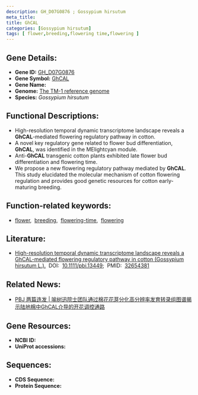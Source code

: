 ```yaml
---
description: GH_D07G0876 ; Gossypium hirsutum
meta_title:
title: GhCAL
categories: [Gossypium hirsutum]
tags: [ flower,breeding,flowering time,flowering ]
---
```


## Gene Details:
- **Gene ID:**	[GH_D07G0876]()
- **Gene Symbol:** <u>GhCAL</u>
- **Gene Name:** 
- **Genome:** [The TM-1 reference genome]()
- **Species:** *Gossypium hirsutum*

## Functional Descriptions:
   - High-resolution temporal dynamic transcriptome landscape reveals a **GhCAL**-mediated flowering regulatory pathway in cotton.
   - A novel key regulatory gene related to flower bud differentiation, **GhCAL**, was identified in the MElightcyan module. 
   - Anti-**GhCAL** transgenic cotton plants exhibited late flower bud differentiation and flowering time.
   - We propose a new flowering regulatory pathway mediated by **GhCAL**. This study elucidated the molecular mechanism of cotton flowering regulation and provides good genetic resources for cotton early-maturing breeding.

## Function-related keywords:
   - [flower](/tags/flower/),&nbsp;&nbsp;[breeding](/tags/breeding/),&nbsp;&nbsp;[flowering-time](/tags/flowering-time/),&nbsp;&nbsp;[flowering](/tags/flowering/)

## Literature:
   - [High-resolution temporal dynamic transcriptome landscape reveals a GhCAL-mediated flowering regulatory pathway in cotton (Gossypium hirsutum L.).]( https://onlinelibrary.wiley.com/doi/full/10.1111/pbi.13449)&nbsp;&nbsp;DOI:&nbsp;&nbsp;[10.1111/pbi.13449](https://onlinelibrary.wiley.com/doi/full/10.1111/pbi.13449);&nbsp;&nbsp;PMID:&nbsp;&nbsp;[32654381](https://pubmed.ncbi.nlm.nih.gov/32654381/)

## Related News:
   - [PBJ 两篇连发 | 喻树迅院士团队通过棉花花芽分化高分辨率发育转录组图谱揭示陆地棉中GhCAL介导的开花调控通路](https://mp.weixin.qq.com/s?__biz=Mzg3MDEwNDEyMg==&mid=2247492429&idx=1&sn=a1582b3c677a84e89d39a2f470589f51&chksm=ce904e18f9e7c70e925ad6731656f37af145714f8bab005f85502cd2424d51ab085b2dce54dc&scene=27#wechat_redirect)

## Gene Resources:
- **NCBI ID:**  [](https://www.ncbi.nlm.nih.gov/gene/?term=)
- **UniProt accessions:** [](https://www.uniprot.org/uniprotkb//entry)



## Sequences:
- **CDS Sequence:**
- **Protein Sequence:**
